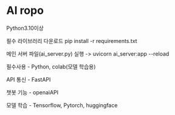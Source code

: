 # AI ropo
Python3.10이상

필수 라이브러리 다운로드
pip install -r requirements.txt

메인 서버 파일(ai_server.py) 실행 -> uvicorn ai_server:app --reload

필수사용 - Python, colab(모델 학습용)

API 통신 - FastAPI

챗봇 기능 - openaiAPI

모델 학습 - Tensorflow, Pytorch, huggingface